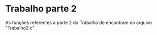 # Trabalho parte 2
As funções referentes à parte 2 do Trabalho de encontram no arquivo "Trabalho2.c"
